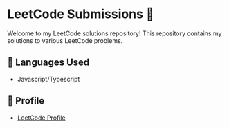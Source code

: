 # LeetCode Submissions 🚀

Welcome to my LeetCode solutions repository! This repository contains my solutions to various LeetCode problems.

## 📜 Languages Used

- Javascript/Typescript

## 🔗 Profile

- [LeetCode Profile](https://leetcode.com/u/HM531fd30y/)
